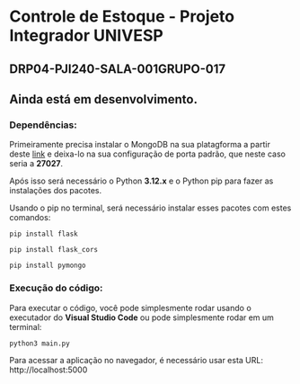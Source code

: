 # Controle de Estoque - Projeto Integrador UNIVESP
## DRP04-PJI240-SALA-001GRUPO-017

## Ainda está em desenvolvimento.

### Dependências:

Primeiramente precisa instalar o MongoDB na sua platagforma a partir deste [link](https://www.mongodb.com/try/download/community) e deixa-lo na sua configuração de porta padrão, que neste caso seria a **27027**.

Após isso será necessário o Python **3.12.x** e o Python pip para fazer as instalações dos pacotes.

Usando o pip no terminal, será necessário instalar esses pacotes com estes comandos:

```
pip install flask

pip install flask_cors

pip install pymongo
```

### Execução do código:

Para executar o código, você pode simplesmente rodar usando o executador do **Visual Studio Code** ou pode simplesmente rodar em um terminal:

`python3 main.py`

Para acessar a aplicação no navegador, é necessário usar esta URL: http://localhost:5000


